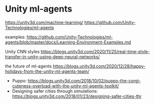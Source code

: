 # Unity ml-agents

https://unity3d.com/machine-learning/
https://github.com/Unity-Technologies/ml-agents

examples: https://github.com/Unity-Technologies/ml-agents/blob/master/docs/Learning-Environment-Examples.md

Unity CNN styles
https://blogs.unity3d.com/2020/11/25/real-time-style-transfer-in-unity-using-deep-neural-networks/

the future of ml-agents
https://blogs.unity3d.com/2020/12/28/happy-holidays-from-the-unity-ml-agents-team/

- Puppo: https://blogs.unity3d.com/2018/10/02/puppo-the-corgi-cuteness-overload-with-the-unity-ml-agents-toolkit/
- Designing safer cities through simulations: https://blogs.unity3d.com/2018/01/23/designing-safer-cities-thr

